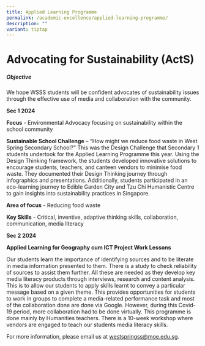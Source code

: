 ```yaml
---
title: Applied Learning Programme
permalink: /academic-excellence/applied-learning-programme/
description: ""
variant: tiptap
---
```

<h1>Advocating for Sustainability (ActS)</h1>
<h5>Objective</h5>
<p>We hope WSSS students will be confident advocates of sustainability issues
through the effective use of media and collaboration with the community.</p>
<p></p>
<p><strong>Sec 1 2024</strong>
</p>
<p><strong>Focus</strong> - Environmental Advocacy focusing on sustainability
within the school community</p>
<p><strong>Sustainable School Challenge</strong> – “How might we reduce food
waste in West Spring Secondary School?” This was the Design Challenge that
Secondary 1 students undertook for the Applied Learning Programme this
year. Using the Design Thinking framework, the students developed innovative
solutions to encourage students, teachers, and canteen vendors to minimise
food waste. They documented their Design Thinking journey through infographics
and presentations. Additionally, students participated in an eco-learning
journey to Edible Garden City and Tzu Chi Humanistic Centre to gain insights
into sustainability practices in Singapore.</p>
<p><strong>Area of focus</strong> - Reducing food waste</p>
<p><strong>Key Skills</strong> - Critical, inventive, adaptive thinking skills,
collaboration, communication, media literacy
<br>
</p>
<p><strong>Sec 2 2024</strong>
</p>
<p><strong>Applied Learning for Geography cum ICT Project Work Lessons</strong>
</p>
<p>Our students learn the importance of identifying sources and to be literate
in media information presented to them. There is a study to check reliability
of sources to assist them further. All these are needed as they develop
key media literacy products through interviews, research and content analysis.
This is to allow our students to apply skills learnt to convey a particular
message based on a given theme. This provides opportunities for students
to work in groups to complete a media-related performance task and most
of the collaboration done are done via Google. However, during this Covid-19
period, more collaboration had to be done virtually. This programme is
done mainly by Humanities teachers. There is a 10-week workshop where vendors
are engaged to teach our students media literacy skills.</p>
<p></p>
<p>For more information, please email us at&nbsp;<a href="http://westspringss.moe.edu.sg/" rel="noopener noreferrer nofollow" target="_blank">westspringss@moe.edu.sg</a>.</p>